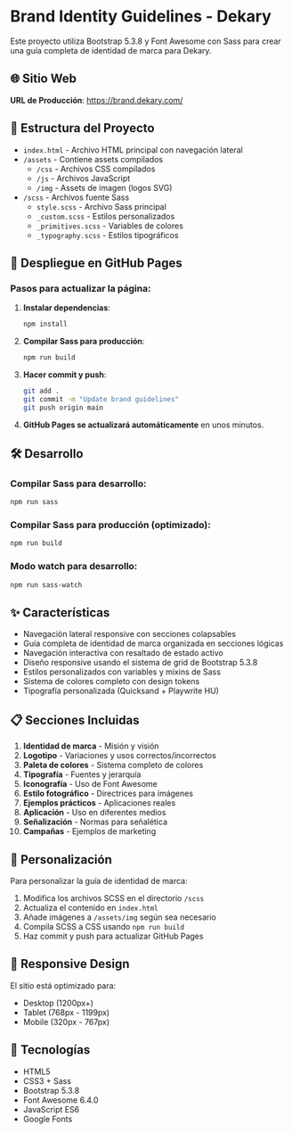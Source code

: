 # Brand Identity Guidelines - Dekary

Este proyecto utiliza Bootstrap 5.3.8 y Font Awesome con Sass para crear una guía completa de identidad de marca para Dekary.

## 🌐 Sitio Web
**URL de Producción**: https://brand.dekary.com/

## 📁 Estructura del Proyecto

- `index.html` - Archivo HTML principal con navegación lateral
- `/assets` - Contiene assets compilados
  - `/css` - Archivos CSS compilados
  - `/js` - Archivos JavaScript
  - `/img` - Assets de imagen (logos SVG)
- `/scss` - Archivos fuente Sass
  - `style.scss` - Archivo Sass principal
  - `_custom.scss` - Estilos personalizados
  - `_primitives.scss` - Variables de colores
  - `_typography.scss` - Estilos tipográficos

## 🚀 Despliegue en GitHub Pages

### Pasos para actualizar la página:

1. **Instalar dependencias**:
   ```bash
   npm install
   ```

2. **Compilar Sass para producción**:
   ```bash
   npm run build
   ```

3. **Hacer commit y push**:
   ```bash
   git add .
   git commit -m "Update brand guidelines"
   git push origin main
   ```

4. **GitHub Pages se actualizará automáticamente** en unos minutos.

## 🛠️ Desarrollo

### Compilar Sass para desarrollo:
```bash
npm run sass
```

### Compilar Sass para producción (optimizado):
```bash
npm run build
```

### Modo watch para desarrollo:
```bash
npm run sass-watch
```

## ✨ Características

- Navegación lateral responsive con secciones colapsables
- Guía completa de identidad de marca organizada en secciones lógicas
- Navegación interactiva con resaltado de estado activo
- Diseño responsive usando el sistema de grid de Bootstrap 5.3.8
- Estilos personalizados con variables y mixins de Sass
- Sistema de colores completo con design tokens
- Tipografía personalizada (Quicksand + Playwrite HU)

## 📋 Secciones Incluidas

1. **Identidad de marca** - Misión y visión
2. **Logotipo** - Variaciones y usos correctos/incorrectos
3. **Paleta de colores** - Sistema completo de colores
4. **Tipografía** - Fuentes y jerarquía
5. **Iconografía** - Uso de Font Awesome
6. **Estilo fotográfico** - Directrices para imágenes
7. **Ejemplos prácticos** - Aplicaciones reales
8. **Aplicación** - Uso en diferentes medios
9. **Señalización** - Normas para señalética
10. **Campañas** - Ejemplos de marketing

## 🎨 Personalización

Para personalizar la guía de identidad de marca:
1. Modifica los archivos SCSS en el directorio `/scss`
2. Actualiza el contenido en `index.html`
3. Añade imágenes a `/assets/img` según sea necesario
4. Compila SCSS a CSS usando `npm run build`
5. Haz commit y push para actualizar GitHub Pages

## 📱 Responsive Design

El sitio está optimizado para:
- Desktop (1200px+)
- Tablet (768px - 1199px)
- Mobile (320px - 767px)

## 🔧 Tecnologías

- HTML5
- CSS3 + Sass
- Bootstrap 5.3.8
- Font Awesome 6.4.0
- JavaScript ES6
- Google Fonts